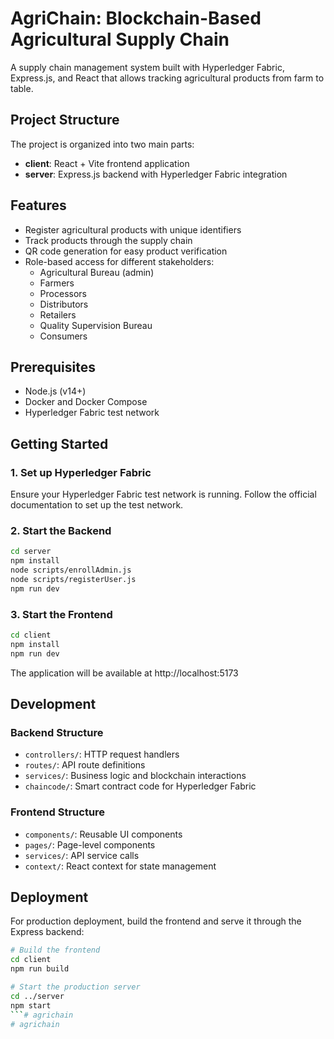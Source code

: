# AgriChain: Blockchain-Based Agricultural Supply Chain

A supply chain management system built with Hyperledger Fabric, Express.js, and React that allows tracking agricultural products from farm to table.

## Project Structure

The project is organized into two main parts:

- **client**: React + Vite frontend application
- **server**: Express.js backend with Hyperledger Fabric integration

## Features

- Register agricultural products with unique identifiers
- Track products through the supply chain
- QR code generation for easy product verification
- Role-based access for different stakeholders:
  - Agricultural Bureau (admin)
  - Farmers
  - Processors
  - Distributors
  - Retailers
  - Quality Supervision Bureau
  - Consumers

## Prerequisites

- Node.js (v14+)
- Docker and Docker Compose
- Hyperledger Fabric test network

## Getting Started

### 1. Set up Hyperledger Fabric

Ensure your Hyperledger Fabric test network is running. Follow the official documentation to set up the test network.

### 2. Start the Backend

```bash
cd server
npm install
node scripts/enrollAdmin.js
node scripts/registerUser.js
npm run dev
```

### 3. Start the Frontend

```bash
cd client
npm install
npm run dev
```

The application will be available at http://localhost:5173

## Development 

### Backend Structure

- `controllers/`: HTTP request handlers
- `routes/`: API route definitions
- `services/`: Business logic and blockchain interactions
- `chaincode/`: Smart contract code for Hyperledger Fabric

### Frontend Structure

- `components/`: Reusable UI components
- `pages/`: Page-level components
- `services/`: API service calls
- `context/`: React context for state management

## Deployment

For production deployment, build the frontend and serve it through the Express backend:

```bash
# Build the frontend
cd client
npm run build

# Start the production server
cd ../server
npm start
```# agrichain
# agrichain
